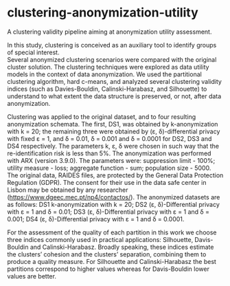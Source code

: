 # clustering-anonymization-utility
A clustering validity pipeline aiming at anonymization utility assessment.

In this study, clustering is conceived as an auxiliary tool to identify groups of special interest.  
Several anonymized clustering scenarios were compared with the original cluster solution. The clustering techniques were explored as data utility models in the context of data anonymization.
We used the partitional clustering algorithm, hard c-means, and analyzed several clustering validity indices (such as Davies-Bouldin, Calinski-Harabasz, and Silhouette) to understand to what extent the data structure is preserved, or not, after data anonymization.

Clustering was applied to the original dataset, and to four resulting anonymization schemata. The first, DS1, was obtained by k-anonymization with k = 20; the remaining three were obtained by (ε, δ)-differential privacy with fixed ε = 1, and δ = 0.01, δ = 0.001 and δ = 0.0001 for DS2, DS3 and DS4 respectively. The parameters k, ε, δ were chosen in such way that the re-identification risk is less than 5%. The anonymization was performed with ARX (version 3.9.0). The parameters were: suppression limit - 100%; utility measure - loss; aggregate function - sum; population size - 5000. 
The original data, RAIDES files, are protected by the General Data Protection Regulation (GDPR). The consent for their use in the data safe center in Lisbon may be obtained by any researcher (https://www.dgeec.mec.pt/np4/contactos/). 
The anonymized datasets are as follows:
DS1 k-anonymization with k = 20;
DS2 (ε, δ)-Differential privacy with ε = 1 and δ = 0.01;
DS3 (ε, δ)-Differential privacy with ε = 1 and δ = 0.001;
DS4 (ε, δ)-Differential privacy with ε = 1 and δ = 0.0001.

For the assessment of the quality of each partition in this work we choose three indices commonly used in practical applications: Silhouette, Davis-Bouldin and Calinski-Harabasz.  Broadly speaking, these indices estimate the clusters’ cohesion and the clusters’ separation, combining them to produce a quality measure. For Silhouette and Calinski-Harabasz the best partitions correspond to higher values whereas for Davis-Bouldin lower values are better.


